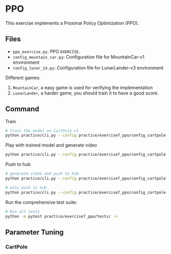 # PPO

This exercise implements a Proximal Policy Optimization (PPO).


## Files
- `ppo_exercise.py`: PPO `EXERCISE`.
- `config_mountain_car.py`: Configuration file for MountainCar-v1 environment
- `config_lunar_1d.py`: Configuration file for LunarLander-v3 environment

Different games:
1. `MountainCar`, a easy game is used for verifying the implementation
2. `LunarLander`, a harder game, you should train it to have a good score.


## Command
Train
```bash
# Train the model on CartPole-v1
python practice/cli.py --config practice/exercise7_ppo/config_cartpole.py
```

Play with trained model and generate video
```bash
python practice/cli.py --config practice/exercise7_ppo/config_cartpole.py --mode play
```

Push to hub
```bash
# generate video and push to hub
python practice/cli.py --config practice/exercise7_ppo/config_cartpole.py --push_to_hub --username myuser

# only push to hub
python practice/cli.py --config practice/exercise7_ppo/config_cartpole.py --push_to_hub --username myuser --skip_play
```

Run the comprehensive test suite:
```bash
# Run all tests
python -m pytest practice/exercise7_ppo/tests/ -v
```

## Parameter Tuning
### CartPole

